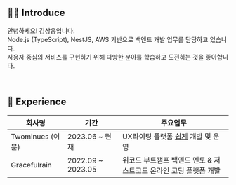 ## 🧑‍💻 Introduce

안녕하세요! 김상웅입니다.<br>
Node.js (TypeScript), NestJS, AWS 기반으로 백엔드 개발 업무를 담당하고 있습니다.<br>
사용자 중심의 서비스를 구현하기 위해 다양한 분야를 학습하고 도전하는 것을 좋아합니다.

<br>

## 🏃 Experience

|회사명|기간|주요업무|
|---|---|---|
|Twominues (이분)|2023.06 ~ 현재|UX라이팅 플랫폼 [쉽게](https://www.twominutes.co.kr/) 개발 및 운영|
|Gracefulrain|2022.09 ~ 2023.05|위코드 부트캠프 백엔드 멘토 & 저스트코드 온라인 코딩 플랫폼 개발|
